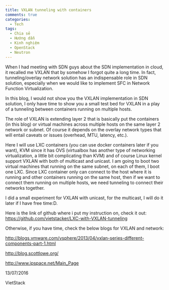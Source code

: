 ```yaml
---
title: VXLAN tunneling with containers
comments: true
categories:
  - Tech
tags:
  - Chia sẻ
  - Hướng dẫn
  - Kinh nghiệm
  - OpenStack
  - Neutron
---
```

When I had meeting with SDN guys about the SDN implementation in cloud, it recalled me VXLAN that by somehow I forgot quite a long time. In fact, tunneling/overlay network solution has an indispensable role in SDN solution, especially when we would like to implement SFC in Network Function Virtualization.

In this blog, I would not show you the VXLAN implementation in SDN solution, I only have time to show you a small test bed for VXLAN in a play of a tunneling between containers running on multiple hosts.

The role of VXLAN is extending layer 2 that is basically put the containers (in this blog) or virtual machines across multiple hosts on the same layer 2 network or subnet. Of course it depends on the overlay network types that will entail caveats or issues (overhead, MTU, latency, etc.).

Here I will use LXC containers (you can use docker containers later if you want), KVM since it has OVS (virtualbox has another type of networking virtualization, a little bit complicating than KVM) and of course Linux kernel support VXLAN with both of multicast and unicast. I am going to boot two virtual machines that running on the same subnet, on each of them, I boot one LXC. Since LXC container only can connect to the host where it is running and other containers running on the same host, then if we want to connect them running on multiple hosts, we need tunneling to connect their networks together.

I did a small experiment for VXLAN with unicast, for the multicast, I will do it later if I have free time:D.

Here is the link of github where i put my instruction on, check it out:
https://github.com/vietstacker/LXC-with-VXLAN-tunneling

Otherwise, if you have time, check the below blogs for VXLAN and network:

http://blogs.vmware.com/vsphere/2013/04/vxlan-series-different-components-part-1.html

<a href="http://blog.scottlowe.org/">http://blog.scottlowe.org/</a>

<a href="http://www.ipspace.net/Main_Page">http://www.ipspace.net/Main_Page</a>

13/07/2016

VietStack
